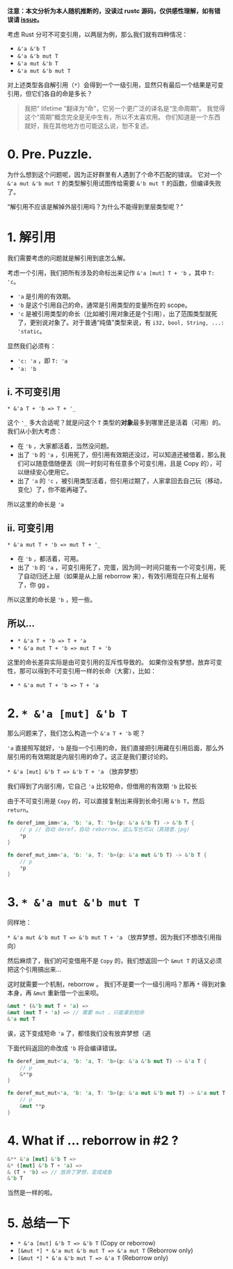 <!--
title: 感性理解 Rust 多重引用与命
created: 2019-02-02T01:23:00+0800
tags:
- rust
- lifetime
- type
-->

**注意：本文分析为本人随机推断的，没读过 rustc 源码，仅供感性理解，如有错误请 [issue](/?article=about)。**

考虑 Rust 分可不可变引用，以两层为例，那么我们就有四种情况：
- `&'a &'b T`
- `&'a &'b mut T`
- `&'a mut &'b T`
- `&'a mut &'b mut T`

对上述类型各自解引用（`*`）会得到一个一级引用，显然只有最后一个结果是可变引用，但它们各自的命是多长？

> 我把“ lifetime ”翻译为“命”，它另一个更广泛的译名是“生命周期”。
> 我觉得这个“周期”概念完全是无中生有，所以不太喜欢用。
> 你们知道是一个东西就好，我在其他地方也可能这么说，恕不复述。

# 0. Pre. Puzzle.

为什么想到这个问题呢，因为正好群里有人遇到了个命不匹配的错误。
它对一个 `&'a mut &'b mut T` 的类型解引用试图传给需要 `&'b mut T` 的函数，但编译失败了。

“解引用不应该是解掉外层引用吗？为什么不能得到里层类型呢？”

# 1. 解引用

我们需要考虑的问题就是解引用到底怎么解。

考虑一个引用，我们把所有涉及的命标出来记作 `&'a [mut] T + 'b` ，其中 `T: 'c`。
- `'a` 是引用的有效期。
- `'b` 是这个引用自己的命，通常是引用类型的变量所在的 scope。
- `'c` 是被引用类型的命长（比如被引用对象还是个引用），出了范围类型就死了，更别说对象了。对于普通“纯值”类型来说，有 `i32, bool, String, ...: 'static`。

显然我们必须有：
- `'c: 'a` ，即 `T: 'a`
- `'a: 'b`

## i. 不可变引用

`* &'a T + 'b => T + '_`

这个 `'_` 多大合适呢？就是问这个 `T` 类型的**对象**最多到哪里还是活着（可用）的。
我们从小到大考虑：

- 在 `'b` ，大家都活着，当然没问题。
- 出了 `'b` 的 `'a` ，引用死了，但引用有效期还没过，可以知道还被借着，那么我们可以随意借随便丟（同一时刻可有任意多个可变引用，且是 Copy 的），可以继续安心使用它。
- 出了 `'a` 的 `'c` ，被引用类型活着，但引用过期了，人家拿回去自己玩（移动，变化）了，你不能再碰了。

所以这里的命长是 `'a`

## ii. 可变引用

`* &'a mut T + 'b => mut T + '_`

- 在 `'b` ，都活着，可用。
- 出了 `'b` 的 `'a` ，可变引用死了，完蛋，因为同一时间只能有一个可变引用，死了自动归还上层（如果是从上层 reborrow 来），有效引用现在只有上层有了，你 gg 。

所以这里的命长是 `'b` ，短一些。

## 所以...

- `* &'a T + 'b => T + 'a`
- `* &'a mut T + 'b => mut T + 'b`

这里的命长差异实际是由可变引用的互斥性导致的。
如果你没有梦想，放弃可变性，那可以得到不可变引用一样的长命（大雾），比如：

- `* &'a mut T + 'b => T + 'a`

# 2. `* &'a [mut] &'b T`

那么问题来了，我们怎么构造一个 `&'a T + 'b` 呢？

`'a` 直接照写就好，`'b` 是指一个引用的命，我们直接把引用藏在引用后面，那么外层引用的有效期就是内层引用的命了。这正是我们要讨论的。

`* &'a [mut] &'b T => &'b T + 'a` （放弃梦想）

我们得到了内层引用，它自己 `'a` 比较短命，但借用的有效期 `'b` 比较长

由于不可变引用是 `Copy` 的，可以直接复制出来得到长命引用 `&'b T`，然后 `return`。

```rust
fn deref_imm_imm<'a, 'b: 'a, T: 'b>(p: &'a &'b T) -> &'b T {
    // p // 自动 deref，自动 reborrow，这么写也可以（真随意.jpg)
    *p
}

fn deref_mut_imm<'a, 'b: 'a, T: 'b>(p: &'a mut &'b T) -> &'b T {
    // p
    *p
}
```

# 3. `* &'a mut &'b mut T`

同样地：

`* &'a mut &'b mut T => &'b mut T + 'a` （放弃梦想，因为我们不想改引用指向）

然后麻烦了，我们的可变借用不是 `Copy` 的，我们想返回一个 `&mut T` 的话又必须把这个引用搞出来...

这时就需要一个机制，reborrow 。
我们不是要一个一级引用吗？那再 `*` 得到对象本身，再 `&mut` 重新借一个出来呗。

```rust
&mut * (&'b mut T + 'a) =>
&mut (mut T + 'a) => // 需要 mut ，只能拿到短命
&'a mut T
```

诶，这下变成短命 `'a` 了，都怪我们没有放弃梦想（逃

下面代码返回的命改成 `'b` 将会编译错误。

```rust
fn deref_imm_mut<'a, 'b: 'a, T: 'b>(p: &'a &'b mut T) -> &'a T {
    // p
    &**p
}

fn deref_mut_mut<'a, 'b: 'a, T: 'b>(p: &'a mut &'b mut T) -> &'a mut T {
    // p
    &mut **p
}
```

# 4. What if ... reborrow in #2 ?

```rust
&** &'a [mut] &'b T =>
&* ([mut] &'b T + 'a) =>
& (T + 'b) => // 放弃了梦想，变成咸鱼
&'b T
```

当然是一样的啦。

# 5. 总结一下

- `* &'a [mut] &'b T => &'b T` (Copy or reborrow)
- `[&mut *] * &'a mut &'b mut T => &'a mut T` (Reborrow only)
- `[&mut *] * &'a &'b mut T => &'a T` (Reborrow only)

